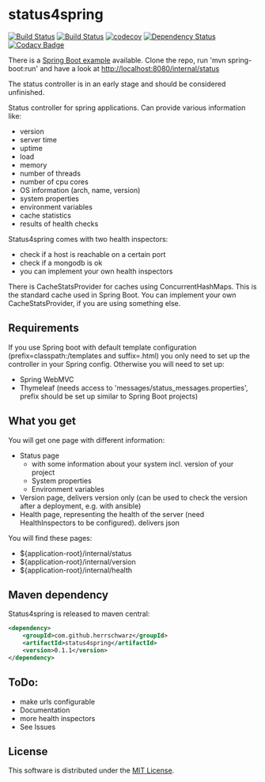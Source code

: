 # status4spring

[![Build Status](https://travis-ci.org/HerrSchwarz/status4spring.svg)](https://travis-ci.org/HerrSchwarz/status4spring) [![Build Status](https://drone.io/github.com/HerrSchwarz/status4spring/status.png)](https://drone.io/github.com/HerrSchwarz/status4spring/latest) [![codecov](https://codecov.io/gh/HerrSchwarz/status4spring/branch/develop/graph/badge.svg)](https://codecov.io/gh/HerrSchwarz/status4spring) [![Dependency Status](https://www.versioneye.com/user/projects/573c9c5fce8d0e004505e902/badge.svg?style=flat)](https://www.versioneye.com/user/projects/573c9c5fce8d0e004505e902) [![Codacy Badge](https://api.codacy.com/project/badge/Grade/6b33af614b2f4497bf6c50a1b6ddc3c7)](https://www.codacy.com/app/felix_3/status4spring?utm_source=github.com&amp;utm_medium=referral&amp;utm_content=HerrSchwarz/status4spring&amp;utm_campaign=Badge_Grade)

There is a [Spring Boot example](https://github.com/herrschwarz/status4springExampleSpringBoot) available. Clone the repo, run 'mvn spring-boot:run' and have a look at [http://localhost:8080/internal/status](http://localhost:8080/internal/status)

The status controller is in an early stage and should be considered unfinished.

Status controller for spring applications. Can provide various information like:

- version
- server time
- uptime
- load
- memory
- number of threads
- number of cpu cores
- OS information (arch, name, version)
- system properties
- environment variables
- cache statistics
- results of health checks

Status4spring comes with two health inspectors:

- check if a host is reachable on a certain port
- check if a mongodb is ok
- you can implement your own health inspectors

There is CacheStatsProvider for caches using ConcurrentHashMaps. This is the standard cache used in Spring Boot. You can implement your own CacheStatsProvider, if you are using something else.

## Requirements

If you use Spring boot with default template configuration (prefix=classpath:/templates and suffix=.html) you only need to set up the controller in your Spring config. Otherwise you will need to set up:

- Spring WebMVC
- Thymeleaf (needs access to 'messages/status_messages.properties', prefix should be set up similar to Spring Boot projects)

## What you get

You will get one page with different information:

- Status page
    -  with some information about your system incl. version of your project
    - System properties
    - Environment variables
- Version page, delivers version only (can be used to check the version after a deployment, e.g. with ansible)
- Health page, representing the health of the server (need HealthInspectors to be configured). delivers json

You will find these pages:

- ${application-root}/internal/status
- ${application-root}/internal/version
- ${application-root}/internal/health

## Maven dependency

Status4spring is released to maven central:

```xml
<dependency>
    <groupId>com.github.herrschwarz</groupId>
    <artifactId>status4spring</artifactId>
    <version>0.1.1</version>
</dependency>
```

## ToDo:

- make urls configurable
- Documentation
- more health inspectors
- See Issues

## License

This software is distributed under the [MIT License](LICENSE.md).
